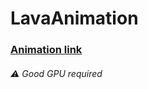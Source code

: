 # LavaAnimation

### [Animation link](https://blackstan.xyz/projects/lava_lamp_animation/)

###### :warning: Good GPU required
